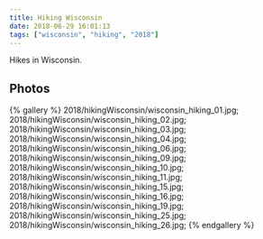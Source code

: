 ```yaml
---
title: Hiking Wisconsin
date: 2018-06-29 16:01:13
tags: ["wisconsin", "hiking", "2018"]
---
```


Hikes in Wisconsin.

## Photos

{% gallery %}
2018/hikingWisconsin/wisconsin_hiking_01.jpg;
2018/hikingWisconsin/wisconsin_hiking_02.jpg;
2018/hikingWisconsin/wisconsin_hiking_03.jpg;
2018/hikingWisconsin/wisconsin_hiking_04.jpg;
2018/hikingWisconsin/wisconsin_hiking_06.jpg;
2018/hikingWisconsin/wisconsin_hiking_09.jpg;
2018/hikingWisconsin/wisconsin_hiking_10.jpg;
2018/hikingWisconsin/wisconsin_hiking_11.jpg;
2018/hikingWisconsin/wisconsin_hiking_15.jpg;
2018/hikingWisconsin/wisconsin_hiking_16.jpg;
2018/hikingWisconsin/wisconsin_hiking_19.jpg;
2018/hikingWisconsin/wisconsin_hiking_25.jpg;
2018/hikingWisconsin/wisconsin_hiking_26.jpg;
{% endgallery %}
